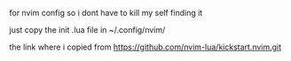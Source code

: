 for nvim config so i dont have to kill my self finding it 

just copy the init .lua file in ~/.config/nvim/

the link where i copied from 
https://github.com/nvim-lua/kickstart.nvim.git
